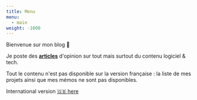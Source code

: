 ```yaml
---
title: Menu
menu:
  - main
weight: -1000
---
```


Bienvenue sur mon blog 🎉

Je poste des [**articles**](articles) d'opinion sur tout mais surtout du contenu logiciel & tech.

Tout le contenu n'est pas disponible sur la version française : la liste de mes projets ainsi que mes mémos ne sont pas disponibles.

International version [🇬🇧 here](..)